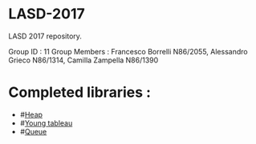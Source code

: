 # LASD-2017
LASD 2017 repository.

Group ID : 11
Group Members :
  Francesco Borrelli N86/2055,
  Alessandro Grieco N86/1314,
  Camilla Zampella N86/1390

# Completed libraries :
  - #[Heap](https://github.com/taikoiv/LASD-2017/tree/master/heap-library)
  - #[Young tableau](https://github.com/taikoiv/LASD-2017/tree/master/tableau-library)
  - #[Queue](https://github.com/taikoiv/LASD-2017/tree/master/queue-library)
